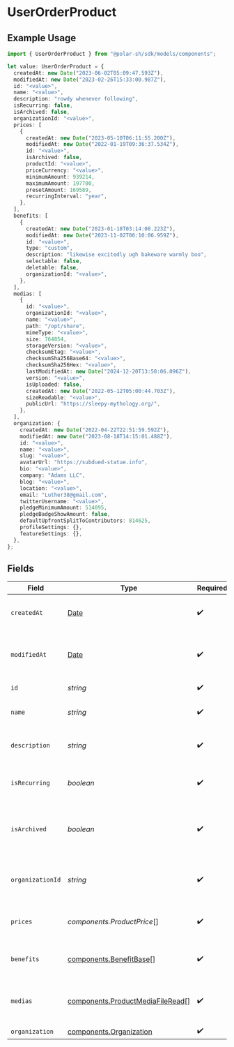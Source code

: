 # UserOrderProduct

## Example Usage

```typescript
import { UserOrderProduct } from "@polar-sh/sdk/models/components";

let value: UserOrderProduct = {
  createdAt: new Date("2023-06-02T05:09:47.593Z"),
  modifiedAt: new Date("2023-02-26T15:33:00.987Z"),
  id: "<value>",
  name: "<value>",
  description: "rowdy whenever following",
  isRecurring: false,
  isArchived: false,
  organizationId: "<value>",
  prices: [
    {
      createdAt: new Date("2023-05-10T06:11:55.200Z"),
      modifiedAt: new Date("2022-01-19T09:36:37.534Z"),
      id: "<value>",
      isArchived: false,
      productId: "<value>",
      priceCurrency: "<value>",
      minimumAmount: 939214,
      maximumAmount: 197700,
      presetAmount: 169589,
      recurringInterval: "year",
    },
  ],
  benefits: [
    {
      createdAt: new Date("2023-01-18T03:14:08.223Z"),
      modifiedAt: new Date("2023-11-02T06:10:06.959Z"),
      id: "<value>",
      type: "custom",
      description: "likewise excitedly ugh bakeware warmly boo",
      selectable: false,
      deletable: false,
      organizationId: "<value>",
    },
  ],
  medias: [
    {
      id: "<value>",
      organizationId: "<value>",
      name: "<value>",
      path: "/opt/share",
      mimeType: "<value>",
      size: 764854,
      storageVersion: "<value>",
      checksumEtag: "<value>",
      checksumSha256Base64: "<value>",
      checksumSha256Hex: "<value>",
      lastModifiedAt: new Date("2024-12-20T13:50:06.096Z"),
      version: "<value>",
      isUploaded: false,
      createdAt: new Date("2022-05-12T05:00:44.703Z"),
      sizeReadable: "<value>",
      publicUrl: "https://sleepy-mythology.org/",
    },
  ],
  organization: {
    createdAt: new Date("2022-04-22T22:51:59.592Z"),
    modifiedAt: new Date("2023-08-18T14:15:01.488Z"),
    id: "<value>",
    name: "<value>",
    slug: "<value>",
    avatarUrl: "https://subdued-statue.info",
    bio: "<value>",
    company: "Adams LLC",
    blog: "<value>",
    location: "<value>",
    email: "Luther38@gmail.com",
    twitterUsername: "<value>",
    pledgeMinimumAmount: 514095,
    pledgeBadgeShowAmount: false,
    defaultUpfrontSplitToContributors: 814625,
    profileSettings: {},
    featureSettings: {},
  },
};
```

## Fields

| Field                                                                                         | Type                                                                                          | Required                                                                                      | Description                                                                                   |
| --------------------------------------------------------------------------------------------- | --------------------------------------------------------------------------------------------- | --------------------------------------------------------------------------------------------- | --------------------------------------------------------------------------------------------- |
| `createdAt`                                                                                   | [Date](https://developer.mozilla.org/en-US/docs/Web/JavaScript/Reference/Global_Objects/Date) | :heavy_check_mark:                                                                            | Creation timestamp of the object.                                                             |
| `modifiedAt`                                                                                  | [Date](https://developer.mozilla.org/en-US/docs/Web/JavaScript/Reference/Global_Objects/Date) | :heavy_check_mark:                                                                            | Last modification timestamp of the object.                                                    |
| `id`                                                                                          | *string*                                                                                      | :heavy_check_mark:                                                                            | The ID of the product.                                                                        |
| `name`                                                                                        | *string*                                                                                      | :heavy_check_mark:                                                                            | The name of the product.                                                                      |
| `description`                                                                                 | *string*                                                                                      | :heavy_check_mark:                                                                            | The description of the product.                                                               |
| `isRecurring`                                                                                 | *boolean*                                                                                     | :heavy_check_mark:                                                                            | Whether the product is a subscription tier.                                                   |
| `isArchived`                                                                                  | *boolean*                                                                                     | :heavy_check_mark:                                                                            | Whether the product is archived and no longer available.                                      |
| `organizationId`                                                                              | *string*                                                                                      | :heavy_check_mark:                                                                            | The ID of the organization owning the product.                                                |
| `prices`                                                                                      | *components.ProductPrice*[]                                                                   | :heavy_check_mark:                                                                            | List of prices for this product.                                                              |
| `benefits`                                                                                    | [components.BenefitBase](../../models/components/benefitbase.md)[]                            | :heavy_check_mark:                                                                            | List of benefits granted by the product.                                                      |
| `medias`                                                                                      | [components.ProductMediaFileRead](../../models/components/productmediafileread.md)[]          | :heavy_check_mark:                                                                            | List of medias associated to the product.                                                     |
| `organization`                                                                                | [components.Organization](../../models/components/organization.md)                            | :heavy_check_mark:                                                                            | N/A                                                                                           |